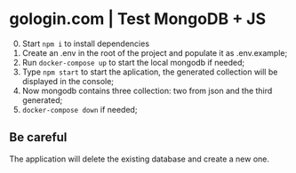 # gologin.com | Test MongoDB + JS

0. Start `npm i` to install dependencies
1. Create an .env in the root of the project and populate it as .env.example;
2. Run `docker-compose up` to start the local mongodb if needed;
3. Type `npm start` to start the aplication, the generated collection will be displayed in the console;
4. Now mongodb contains three collection: two from json and the third generated;
5. `docker-compose down` if needed;

## Be careful

The application will delete the existing database and create a new one.
